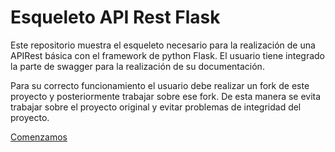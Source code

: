 # Esqueleto API Rest Flask
Este repositorio muestra el esqueleto necesario para la realización de una APIRest básica con el framework de python  Flask. El usuario tiene integrado la parte de swagger para la realización de su documentación.

Para su correcto funcionamiento  el usuario debe realizar un fork  de este proyecto y posteriormente trabajar sobre ese fork. De esta manera se evita  trabajar sobre el proyecto original y evitar problemas de integridad del proyecto.

[Comenzamos]

[Comenzamos]: <http://ugritailab.ugr.es:8000/tfgs2223/flask-api-rest-base/-/tree/main/app>



